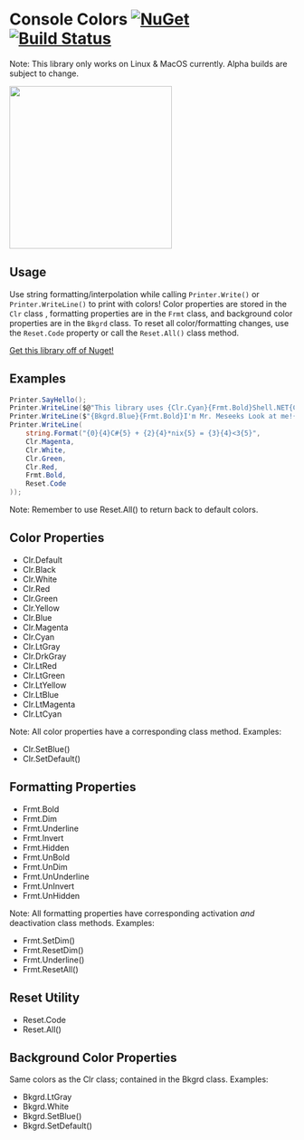 # Console Colors [![NuGet](https://img.shields.io/nuget/v/ConsoleColors.svg)](https://preview.nuget.org/packages/ConsoleColors) [![Build Status](https://travis-ci.org/phil-harmoniq/ConsoleColors.svg?branch=master)](https://travis-ci.org/phil-harmoniq/ConsoleColors)

[License]: https://img.shields.io/badge/License-MIT-blue.svg

Note: This library only works on Linux & MacOS currently. Alpha builds are subject to change.

<img src="http://i.imgur.com/fzoBQsG.png" width="287px" height="287px">

## Usage

Use string formatting/interpolation while calling `Printer.Write()` or `Printer.WriteLine()` to print with colors! Color properties are stored in the `Clr` class , formatting properties are in the `Frmt` class, and background color properties are in the `Bkgrd` class. To reset all color/formatting changes, use the `Reset.Code` property or call the `Reset.All()` class method.

[Get this library off of Nuget!](https://www.nuget.org/packages/ConsoleColors)

## Examples

```C#
Printer.SayHello();
Printer.WriteLine($@"This library uses {Clr.Cyan}{Frmt.Bold}Shell.NET{Clr.Default}!{Reset.Code}");
Printer.WriteLine($"{Bkgrd.Blue}{Frmt.Bold}I'm Mr. Meseeks Look at me!{Reset.Code}");
Printer.WriteLine(
    string.Format("{0}{4}C#{5} + {2}{4}*nix{5} = {3}{4}<3{5}",
    Clr.Magenta,
    Clr.White,
    Clr.Green,
    Clr.Red,
    Frmt.Bold,
    Reset.Code
));
```

Note: Remember to use Reset.All() to return back to default colors.

## Color Properties

* Clr.Default
* Clr.Black
* Clr.White
* Clr.Red
* Clr.Green
* Clr.Yellow
* Clr.Blue
* Clr.Magenta
* Clr.Cyan
* Clr.LtGray
* Clr.DrkGray
* Clr.LtRed
* Clr.LtGreen
* Clr.LtYellow
* Clr.LtBlue
* Clr.LtMagenta
* Clr.LtCyan

Note: All color properties have a corresponding class method. Examples:

* Clr.SetBlue()
* Clr.SetDefault()

## Formatting Properties

* Frmt.Bold
* Frmt.Dim
* Frmt.Underline
* Frmt.Invert
* Frmt.Hidden
* Frmt.UnBold
* Frmt.UnDim
* Frmt.UnUnderline
* Frmt.UnInvert
* Frmt.UnHidden

Note: All formatting properties have corresponding activation *and* deactivation class methods. Examples:

* Frmt.SetDim()
* Frmt.ResetDim()
* Frmt.Underline()
* Frmt.ResetAll()

## Reset Utility

* Reset.Code
* Reset.All()

## Background Color Properties

Same colors as the Clr class; contained in the Bkgrd class. Examples:

* Bkgrd.LtGray
* Bkgrd.White
* Bkgrd.SetBlue()
* Bkgrd.SetDefault()
